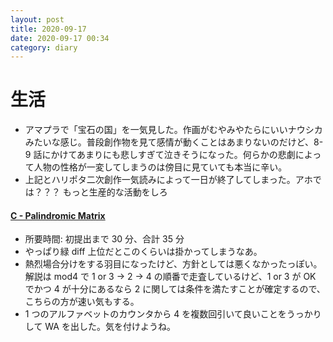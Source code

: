 ```yaml
---
layout: post
title: 2020-09-17
date: 2020-09-17 00:34
category: diary
---
```


# 生活
- アマプラで「宝石の国」を一気見した。作画がむやみやたらにいいナウシカみたいな感じ。普段創作物を見て感情が動くことはあまりないのだけど、8-9 話にかけてあまりにも悲しすぎて泣きそうになった。何らかの悲劇によって人物の性格が一変してしまうのは傍目に見ていても本当に辛い。
- 上記とハリポタ二次創作一気読みによって一日が終了してしまった。アホでは？？？ もっと生産的な活動をしろ

#### [C - Palindromic Matrix](https://atcoder.jp/contests/code-festival-2017-quala/tasks/code_festival_2017_quala_c)
- 所要時間: 初提出まで 30 分、合計 35 分
- やっぱり緑 diff 上位だとこのくらいは掛かってしまうなあ。
- 熱烈場合分けをする羽目になったけど、方針としては悪くなかったっぽい。解説は mod4 で 1 or 3 -> 2 -> 4 の順番で走査しているけど、1 or 3 が OK でかつ 4 が十分にあるなら 2 に関しては条件を満たすことが確定するので、こちらの方が速い気もする。
- 1 つのアルファベットのカウンタから 4 を複数回引いて良いことをうっかりして WA を出した。気を付けようね。